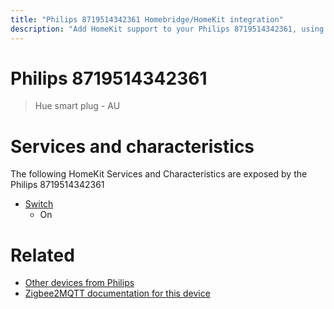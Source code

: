 ```yaml
---
title: "Philips 8719514342361 Homebridge/HomeKit integration"
description: "Add HomeKit support to your Philips 8719514342361, using Homebridge, Zigbee2MQTT and homebridge-z2m."
---
```

<!---
This file has been GENERATED using src/docgen/docgen.ts
DO NOT EDIT THIS FILE MANUALLY!
-->
# Philips 8719514342361
> Hue smart plug - AU


# Services and characteristics
The following HomeKit Services and Characteristics are exposed by
the Philips 8719514342361

* [Switch](../../switch.md)
  * On


# Related
* [Other devices from Philips](../index.md#philips)
* [Zigbee2MQTT documentation for this device](https://www.zigbee2mqtt.io/devices/8719514342361.html)